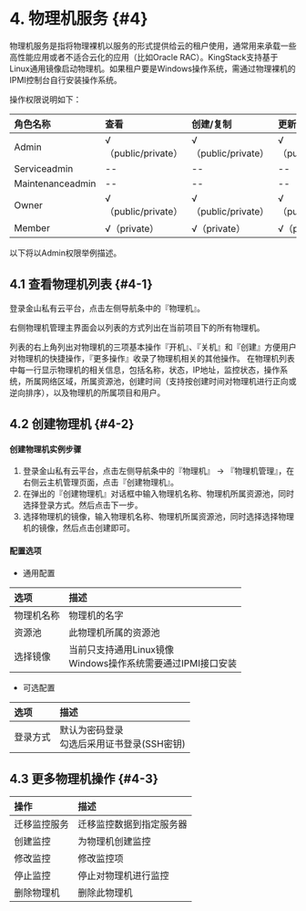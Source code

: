 # 4. 物理机服务 {#4}

物理机服务是指将物理裸机以服务的形式提供给云的租户使用，通常用来承载一些高性能应用或者不适合云化的应用（比如Oracle RAC）。KingStack支持基于Linux通用镜像启动物理机。如果租户要是Windows操作系统，需通过物理裸机的IPMI控制台自行安装操作系统。

操作权限说明如下：

| 角色名称 | 查看 | 创建/复制 | 更新 | 删除 | 
| :--- | :--- | :--- | :--- | :--- |
| Admin | √（public/private） | √（public/private） | √（public/private） | √（public/private） |
| Serviceadmin | -- | -- | -- | -- |
| Maintenanceadmin | -- | -- | -- | -- |
| Owner | √（public/private） | √（public/private） | √（public/private） | √（public/private） |
| Member | √（private） | √（private） | √（private） | √（private） |

以下将以Admin权限举例描述。

## 4.1 查看物理机列表 {#4-1}

登录金山私有云平台，点击左侧导航条中的『物理机』。

右侧物理机管理主界面会以列表的方式列出在当前项目下的所有物理机。

列表的右上角列出对物理机的三项基本操作『开机』、『关机』和『创建』方便用户对物理机的快捷操作，『更多操作』收录了物理机相关的其他操作。
在物理机列表中每一行显示物理机的相关信息，包括名称，状态，IP地址，监控状态，操作系统，所属网络区域，所属资源池，创建时间（支持按创建时间对物理机进行正向或逆向排序），以及物理机的所属项目和用户。

## 4.2 创建物理机 {#4-2}

#### 创建物理机实例步骤

1. 登录金山私有云平台，点击左侧导航条中的『物理机』 -> 『物理机管理』，在右侧云主机管理页面，点击『创建物理机』。
2. 在弹出的『创建物理机』对话框中输入物理机名称、物理机所属资源池，同时选择登录方式。然后点击下一步。
3. 选择物理机的镜像，输入物理机名称、物理机所属资源池，同时选择选择物理机的镜像，然后点击创建即可。

#### 配置选项

- 通用配置

| 选项 | 描述 |
| :--- | :--- |
| 物理机名称 | 物理机的名字 |
| 资源池 | 此物理机所属的资源池 |
| 选择镜像 | 当前只支持通用Linux镜像<br/>Windows操作系统需要通过IPMI接口安装 |

- 可选配置

| 选项 | 描述 |
| :--- | :--- |
| 登录方式 | 默认为密码登录<br/>勾选后采用证书登录(SSH密钥) |

## 4.3 更多物理机操作 {#4-3}

| 操作 | 描述 |
| :--- | :--- |
| 迁移监控服务 |迁移监控数据到指定服务器|
| 创建监控 | 为物理机创建监控 |
| 修改监控 | 修改监控项 |
| 停止监控 | 停止对物理机进行监控 |
| 删除物理机 | 删除此物理机 |





































































































































































































































































































































































































































